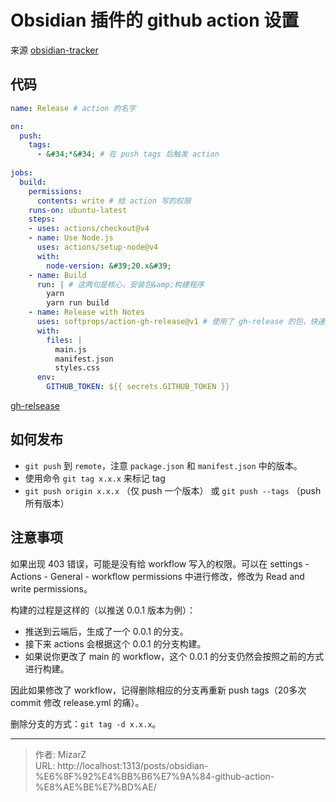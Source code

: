 # Obsidian 插件的 github action 设置

来源 [obsidian-tracker](https://github.com/pyrochlore/obsidian-tracker/blob/master/.github/workflows/releases.yml)

## 代码
```yaml
name: Release # action 的名字

on:
  push:
    tags:
      - &#34;*&#34; # 在 push tags 后触发 action
  
jobs:
  build:
    permissions: 
      contents: write # 给 action 写的权限
    runs-on: ubuntu-latest
    steps:
    - uses: actions/checkout@v4
    - name: Use Node.js
      uses: actions/setup-node@v4
      with:
        node-version: &#39;20.x&#39;
    - name: Build
      run: | # 这两句是核心，安装包&amp;构建程序
        yarn
        yarn run build
    - name: Release with Notes
      uses: softprops/action-gh-release@v1 # 使用了 gh-release 的包，快速生成文件
      with:
        files: |
          main.js
          manifest.json
          styles.css
      env:
        GITHUB_TOKEN: ${{ secrets.GITHUB_TOKEN }}
```

[gh-relsease](https://github.com/softprops/action-gh-release)

## 如何发布
- `git push` 到 `remote`，注意 `package.json` 和 `manifest.json` 中的版本。
- 使用命令 `git tag x.x.x` 来标记 tag
- `git push origin x.x.x` （仅 push 一个版本） 或 `git push --tags` （push 所有版本）

## 注意事项
如果出现 403 错误，可能是没有给 workflow 写入的权限。可以在 settings - Actions - General - workflow permissions 中进行修改，修改为 Read and write permissions。

构建的过程是这样的（以推送 0.0.1 版本为例）：
- 推送到云端后，生成了一个 0.0.1 的分支。
- 接下来 actions 会根据这个 0.0.1 的分支构建。
- 如果说你更改了 main 的 workflow，这个 0.0.1 的分支仍然会按照之前的方式进行构建。

因此如果修改了 workflow，记得删除相应的分支再重新 push tags（20多次 commit 修改 release.yml 的痛）。

删除分支的方式：`git tag -d x.x.x`。

---

> 作者: MizarZ  
> URL: http://localhost:1313/posts/obsidian-%E6%8F%92%E4%BB%B6%E7%9A%84-github-action-%E8%AE%BE%E7%BD%AE/  

